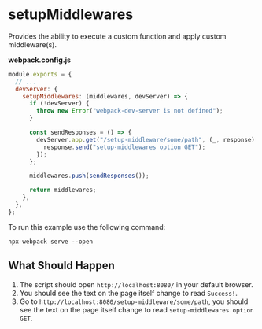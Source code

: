 # setupMiddlewares

Provides the ability to execute a custom function and apply custom middleware(s).

**webpack.config.js**

```js
module.exports = {
  // ...
  devServer: {
    setupMiddlewares: (middlewares, devServer) => {
      if (!devServer) {
        throw new Error("webpack-dev-server is not defined");
      }

      const sendResponses = () => {
        devServer.app.get("/setup-middleware/some/path", (_, response) => {
          response.send("setup-middlewares option GET");
        });
      };

      middlewares.push(sendResponses());

      return middlewares;
    },
  },
};
```

To run this example use the following command:

```console
npx webpack serve --open
```

## What Should Happen

1. The script should open `http://localhost:8080/` in your default browser.
2. You should see the text on the page itself change to read `Success!`.
3. Go to `http://localhost:8080/setup-middleware/some/path`, you should see the text on the page itself change to read `setup-middlewares option GET`.
